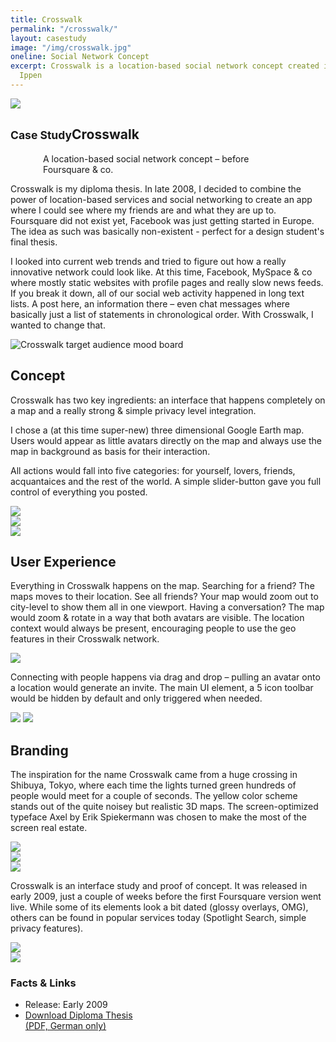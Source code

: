 ```yaml
---
title: Crosswalk
permalink: "/crosswalk/"
layout: casestudy
image: "/img/crosswalk.jpg"
oneline: Social Network Concept
excerpt: Crosswalk is a location-based social network concept created in 2009 by Johannes
  Ippen
---
```


<section class="block">
	<img src="/img/crosswalk/crosswalk-header.jpg">
</section>
<section class="intro">
	<h1><small>Case Study</small>Crosswalk</h1>
	<p>A location-based social network concept – before Foursquare & co.</p>
</section>
<style>
	@media (min-width: 640px) {
		.intro p {
			max-width: 400px;
			margin: 0 auto;
		}		
	}
</style>
<section>
	<div class="inner">
		<p>Crosswalk is my diploma thesis. In late 2008, I decided to combine the power of location-based services and social networking to create an app where I could see where my friends are and what they are up to. Foursquare did not exist yet, Facebook was just getting started in Europe. The idea as such was basically non-existent - perfect for a design student's final thesis.</p>
		<p>I looked into current web trends and tried to figure out how a really innovative network could look like. At this time, Facebook, MySpace & co where mostly static websites with profile pages and really slow news feeds. If you break it down, all of our social web activity happened in long text lists. A post here, an information there – even chat messages where basically just a list of statements in chronological order. With Crosswalk, I wanted to change that.</p>
	</div>
	<img src="/img/crosswalk/moodboard.png" alt="Crosswalk target audience mood board">
		<div class="inner">
		<h2>Concept</h2>
		<p>Crosswalk has two key ingredients: an interface that happens completely on a map and a really strong & simple privacy level integration.</p>
		<p>I chose a (at this time super-new) three dimensional Google Earth map. Users would appear as little avatars directly on the map and always use the map in background as basis for their interaction.</p>
		<p>All actions would fall into five categories: for yourself, lovers, friends, acquantaices and the rest of the world. A simple slider-button gave you full control of everything you posted.</p>
		<img src="/img/crosswalk/ux1.png">
		</div>
		<div class="inner grid">
			<div class="col">
				<img src="/img/crosswalk/ux2.png">
			</div>
			<div class="col">
				<img src="/img/crosswalk/ux3.png">
			</div>
		</div>
		<div class="inner">
		<h2>User Experience</h2>
		<p>Everything in Crosswalk happens on the map. Searching for a friend? The maps moves to their location. See all friends? Your map would zoom out to city-level to show them all in one viewport. Having a conversation? The map would zoom & rotate in a way that both avatars are visible. The location context would always be present, encouraging people to use the geo features in their Crosswalk network.</p>
	</div>
	<img src="/img/crosswalk/ui1.png">
	<div class="inner">
		<p>Connecting with people happens via drag and drop – pulling an avatar onto a location would generate an invite. The main UI element, a 5 icon toolbar would be hidden by default and only triggered when needed.</p>
		<img src="/img/crosswalk/ui2.png">
		<img src="/img/crosswalk/ui3.png">
		<h2>Branding</h2>
		<p>The inspiration for the name Crosswalk came from a huge crossing in Shibuya, Tokyo, where each time the lights turned green hundreds of people would meet for a couple of seconds. The yellow color scheme stands out of the quite noisey but realistic 3D maps. The screen-optimized typeface Axel by Erik Spiekermann was chosen to make the most of the screen real estate.</p>
	</div>
	<img src="/img/crosswalk/logo.png">
	<div class="inner grid">
		<div class="col">
			<img src="/img/crosswalk/typography.png">
		</div>
		<div class="col">
			<img src="/img/crosswalk/colors.png">
		</div>
	</div>
	<div class="inner">
		<p>Crosswalk is an interface study and proof of concept. It was released in early 2009, just a couple of weeks before the first Foursquare version went live. While some of its elements look a bit dated (glossy overlays, OMG), others can be found in popular services today (Spotlight Search, simple privacy features).</p>
	</div>
	<div class="inner grid">
		<div class="col">
			<img src="/img/crosswalk/mobile1.png">
		</div>
		<div class="col">
			<img src="/img/crosswalk/mobile2.png">
		</div>
	</div>
</section>
<section class="facts">
	<div class="inner grid">
		<div class="col">
			<h3>Facts & Links</h3>
		</div>
		<div class="col">
			<ul>
				<li>
					Release: Early 2009
				</li>
				<li>
					<a href="#">Download Diploma Thesis<br>(PDF, German only)</a>
				</li>
			</ul>
		</div>
	</div>
</section>
